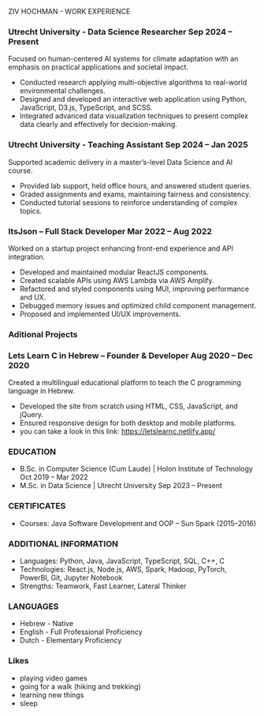 ZIV HOCHMAN - WORK EXPERIENCE

### Utrecht University - Data Science Researcher Sep 2024 – Present

Focused on human-centered AI systems for climate adaptation with an emphasis on practical applications and societal impact.

- Conducted research applying multi-objective algorithms to real-world environmental challenges.
- Designed and developed an interactive web application using Python, JavaScript, D3.js, TypeScript, and SCSS.
- Integrated advanced data visualization techniques to present complex data clearly and effectively for decision-making.

### Utrecht University - Teaching Assistant Sep 2024 – Jan 2025

Supported academic delivery in a master’s-level Data Science and AI course.

- Provided lab support, held office hours, and answered student queries.
- Graded assignments and exams, maintaining fairness and consistency.
- Conducted tutorial sessions to reinforce understanding of complex topics.

### ItsJson – Full Stack Developer Mar 2022 – Aug 2022

Worked on a startup project enhancing front-end experience and API integration.

- Developed and maintained modular ReactJS components.
- Created scalable APIs using AWS Lambda via AWS Amplify.
- Refactored and styled components using MUI, improving performance and UX.
- Debugged memory issues and optimized child component management.
- Proposed and implemented UI/UX improvements.

### Aditional Projects

### Lets Learn C in Hebrew – Founder & Developer Aug 2020 – Dec 2020

Created a multilingual educational platform to teach the C programming language in Hebrew.

- Developed the site from scratch using HTML, CSS, JavaScript, and jQuery.
- Ensured responsive design for both desktop and mobile platforms.
- you can take a look in this link: https://letslearnc.netlify.app/

### EDUCATION

- B.Sc. in Computer Science (Cum Laude) | Holon Institute of Technology Oct 2019 – Mar 2022
- M.Sc. in Data Science | Utrecht University Sep 2023 – Present

### CERTIFICATES

- Courses: Java Software Development and OOP – Sun Spark (2015–2016)

### ADDITIONAL INFORMATION

- Languages: Python, Java, JavaScript, TypeScript, SQL, C++, C
- Technologies: React.js, Node.js, AWS, Spark, Hadoop, PyTorch, PowerBI, Git, Jupyter Notebook
- Strengths: Teamwork, Fast Learner, Lateral Thinker

### LANGUAGES

- Hebrew - Native
- English - Full Professional Proficiency
- Dutch - Elementary Proficiency

### Likes

- playing video games
- going for a walk (hiking and trekking)
- learning new things
- sleep

